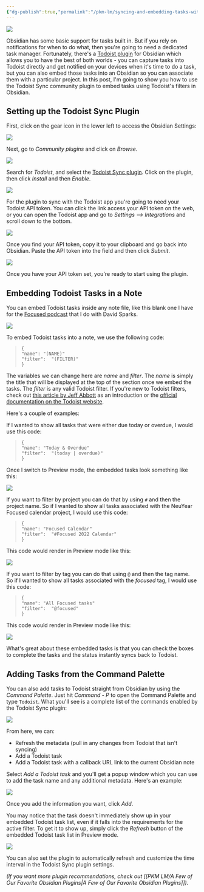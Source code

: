 ```yaml
---
{"dg-publish":true,"permalink":"/pkm-lm/syncing-and-embedding-tasks-with-todoist/"}
---
```



![](https://thesweetsetup.com/wp-content/uploads/2021/09/todoisthero.jpg)

Obsidian has some basic support for tasks built in. But if you rely on notifications for when to do what, then you're going to need a dedicated task manager. Fortunately, there's a [Todoist plugin](https://github.com/jamiebrynes7/obsidian-todoist-plugin) for Obsidian which allows you to have the best of both worlds - you can capture tasks into Todoist directly and get notified on your devices when it's time to do a task, but you can also embed those tasks into an Obsidian so you can associate them with a particular project. In this post, I'm going to show you how to use the Todoist Sync community plugin to embed tasks using Todoist's filters in Obsidian. 

## Setting up the Todoist Sync Plugin

First, click on the gear icon in the lower left to access the Obsidian Settings:

![](https://thesweetsetup.com/wp-content/uploads/2021/09/todoist1.jpg)

Next, go to *Community plugins* and click on *Browse*. 

![](https://thesweetsetup.com/wp-content/uploads/2021/09/todoist2.jpg)

Search for *Todoist*, and select the [Todoist Sync plugin](https://github.com/jamiebrynes7/obsidian-todoist-plugin). Click on the plugin, then click *Install* and then *Enable*.

![](https://thesweetsetup.com/wp-content/uploads/2021/09/todoist3.jpg)

For the plugin to sync with the Todoist app you're going to need your Todoist API token. You can click the link access your API token on the web, or you can open the Todoist app and go to *Settings --> Integrations* and scroll down to the bottom. 

![](https://thesweetsetup.com/wp-content/uploads/2021/09/todoist4.jpg)

Once you find your API token, copy it to your clipboard and go back into Obsidian. Paste the API token into the field and then click *Submit*. 

![](https://thesweetsetup.com/wp-content/uploads/2021/09/todoist5.jpg)

Once you have your API token set, you're ready to start using the plugin.

## Embedding Todoist Tasks in a Note

You can embed Todoist tasks inside any note file, like this blank one I have for the [Focused podcast](https://www.relay.fm/focused) that I do with David Sparks. 

![](https://thesweetsetup.com/wp-content/uploads/2021/09/todoist6.jpg)

To embed Todoist tasks into a note, we use the following code:

> ```todoist
> {
> "name": "(NAME)"
> "filter":  "(FILTER)"
> }
> ```

The variables we can change here are *name* and *filter*. The *name* is simply the title that will be displayed at the top of the section once we embed the tasks. The *filter* is any valid Todoist filter. If you're new to Todoist filters, check out [this article by Jeff Abbott](https://thesweetsetup.com/an-introduction-to-filters-in-todoist/) as an introduction or the [official documentation on the Todoist website](https://todoist.com/help/articles/introduction-to-filters).

Here's a couple of examples:

If I wanted to show all tasks that were either due today or overdue, I would use this code:

> ```todoist
> {
> "name": "Today & Overdue"
> "filter":  "(today | overdue)"
> }
> ```

Once I switch to Preview mode, the embedded tasks look something like this:

![](https://thesweetsetup.com/wp-content/uploads/2021/09/todoist7.jpg)

If you want to filter by project you can do that by using `#` and then the project name. So if I wanted to show all tasks associated with the NeuYear Focused calendar project, I would use this code:

> ```todoist
> {
> "name": "Focused Calendar"
> "filter":  "#Focused 2022 Calendar"
> }
> ```

This code would render in Preview mode like this:

![](https://thesweetsetup.com/wp-content/uploads/2021/09/todoist8.jpg)

If you want to filter by tag you can do that using `@` and then the tag name. So if I wanted to show all tasks associated with the *focused* tag, I would use this code:

> ```todoist
> {
> "name": "All Focused tasks"
> "filter":  "@focused"
> }
> ```

This code would render in Preview mode like this:

![](https://thesweetsetup.com/wp-content/uploads/2021/09/todoist9.jpg)

What's great about these embedded tasks is that you can check the boxes to complete the tasks and the status instantly syncs back to Todoist.

## Adding Tasks from the Command Palette

You can also add tasks to Todoist straight from Obsidian by using the *Command Palette*. Just hit *Command - P* to open the Command Palette and type `Todoist`. What you'll see is a complete list of the commands enabled by the Todoist Sync plugin:

![](https://thesweetsetup.com/wp-content/uploads/2021/09/todoist10.jpg)

From here, we can:
- Refresh the metadata (pull in any changes from Todoist that isn't syncing)
- Add a Todoist task
- Add a Todoist task with a callback URL link to the current Obsidian note

Select *Add a Todoist task* and you'll get a popup window which you can use to add the task name and any additional metadata. Here's an example:

![](https://thesweetsetup.com/wp-content/uploads/2021/09/todoist11.jpg)

Once you add the information you want, click *Add*.

You may notice that the task doesn't immediately show up in your embedded Todoist task list, even if it falls into the requirements for the active filter. To get it to show up, simply click the *Refresh* button of the embedded Todoist task list in Preview mode.

![](https://thesweetsetup.com/wp-content/uploads/2021/09/todoist12.jpg)

You can also set the plugin to automatically refresh and customize the time interval in the Todoist Sync plugin settings.

*(If you want more plugin recommendations, check out [[PKM LM/A Few of Our Favorite Obsidian Plugins\|A Few of Our Favorite Obsidian Plugins]]).*